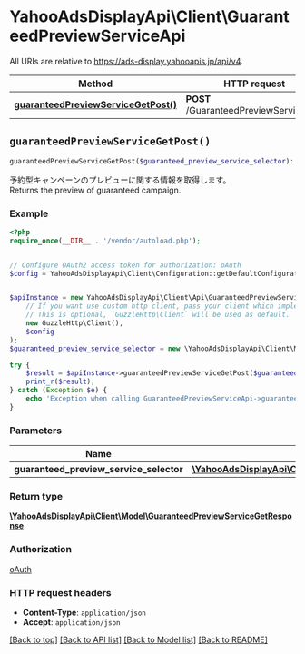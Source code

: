 # YahooAdsDisplayApi\Client\GuaranteedPreviewServiceApi

All URIs are relative to https://ads-display.yahooapis.jp/api/v4.

Method | HTTP request | Description
------------- | ------------- | -------------
[**guaranteedPreviewServiceGetPost()**](GuaranteedPreviewServiceApi.md#guaranteedPreviewServiceGetPost) | **POST** /GuaranteedPreviewService/get | 


## `guaranteedPreviewServiceGetPost()`

```php
guaranteedPreviewServiceGetPost($guaranteed_preview_service_selector): \YahooAdsDisplayApi\Client\Model\GuaranteedPreviewServiceGetResponse
```



<div lang=\"ja\">予約型キャンペーンのプレビューに関する情報を取得します。</div> <div lang=\"en\">Returns the preview of guaranteed campaign.</div>

### Example

```php
<?php
require_once(__DIR__ . '/vendor/autoload.php');


// Configure OAuth2 access token for authorization: oAuth
$config = YahooAdsDisplayApi\Client\Configuration::getDefaultConfiguration()->setAccessToken('YOUR_ACCESS_TOKEN');


$apiInstance = new YahooAdsDisplayApi\Client\Api\GuaranteedPreviewServiceApi(
    // If you want use custom http client, pass your client which implements `GuzzleHttp\ClientInterface`.
    // This is optional, `GuzzleHttp\Client` will be used as default.
    new GuzzleHttp\Client(),
    $config
);
$guaranteed_preview_service_selector = new \YahooAdsDisplayApi\Client\Model\GuaranteedPreviewServiceSelector(); // \YahooAdsDisplayApi\Client\Model\GuaranteedPreviewServiceSelector

try {
    $result = $apiInstance->guaranteedPreviewServiceGetPost($guaranteed_preview_service_selector);
    print_r($result);
} catch (Exception $e) {
    echo 'Exception when calling GuaranteedPreviewServiceApi->guaranteedPreviewServiceGetPost: ', $e->getMessage(), PHP_EOL;
}
```

### Parameters

Name | Type | Description  | Notes
------------- | ------------- | ------------- | -------------
 **guaranteed_preview_service_selector** | [**\YahooAdsDisplayApi\Client\Model\GuaranteedPreviewServiceSelector**](../Model/GuaranteedPreviewServiceSelector.md)|  | [optional]

### Return type

[**\YahooAdsDisplayApi\Client\Model\GuaranteedPreviewServiceGetResponse**](../Model/GuaranteedPreviewServiceGetResponse.md)

### Authorization

[oAuth](../../README.md#oAuth)

### HTTP request headers

- **Content-Type**: `application/json`
- **Accept**: `application/json`

[[Back to top]](#) [[Back to API list]](../../README.md#endpoints)
[[Back to Model list]](../../README.md#models)
[[Back to README]](../../README.md)
